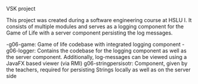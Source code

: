 VSK project 

This project was created during a software engineering course at HSLU I. It consists of multiple modules and serves as a logging component for the Game of Life with a server component persisting the log messages.

-g06-game: Game of life codebase with integrated logging component
-g06-logger: Contains the codebase for the logging component as well as the server component. Additionally, log-messages can be viewed using a JavaFX based viewer (via RMI)
g06-stringpersisotr: Component, given by the teachers, required for persisting Strings locally as well as on the server side
